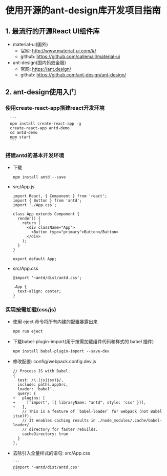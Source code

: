 # 使用开源的ant-design库开发项目指南

## 1. 最流行的开源React UI组件库
* material-ui(国外)
  * 官网: http://www.material-ui.com/#/
  * github: https://github.com/callemall/material-ui
* ant-design(国内蚂蚁金服)
  * 官网: https://ant.design/
  * github: https://github.com/ant-design/ant-design/

## 2. ant-design使用入门
### 使用create-react-app搭建react开发环境
	  ```
	  npm install create-react-app -g
	  create-react-app antd-demo
	  cd antd-demo
	  npm start
	  ```
### 搭建antd的基本开发环境
  * 下载
    ```
    npm install antd --save
    ```
  * src/App.js
	    
	    import React, { Component } from 'react';
	    import { Button } from 'antd';
	    import './App.css';
	    
	    class App extends Component {
	      render() {
	        return (
	          <div className="App">
	            <Button type="primary">Button</Button>
	          </div>
	        );
	      }
	    }
    
        export default App;
    
  * src/App.css
  
	    @import '~antd/dist/antd.css';
	    
	    .App {
	      text-align: center;
	    }
    
### 实现按需加载(css/js)
  * 使用 eject 命令将所有内建的配置暴露出来
    ```
    npm run eject
    ```
  * 下载babel-plugin-import(用于按需加载组件代码和样式的 babel 插件)
    ```
    npm install babel-plugin-import --save-dev
    ```
  * 修改配置: config/webpack.config.dev.js

	    // Process JS with Babel.
	    {
	      test: /\.(js|jsx)$/,
	      include: paths.appSrc,
	      loader: 'babel',
	      query: {
	    +   plugins: [
	    +     ['import', [{ libraryName: "antd", style: 'css' }]],
	    +   ],
	        // This is a feature of `babel-loader` for webpack (not Babel itself).
	        // It enables caching results in ./node_modules/.cache/babel-loader/
	        // directory for faster rebuilds.
	        cacheDirectory: true
	      }
	    },

  * 去除引入全量样式的语句: src/App.css
   
	    ```
	    @import '~antd/dist/antd.css'
	    ```